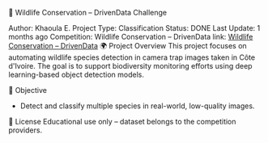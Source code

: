 🐾 Wildlife Conservation – DrivenData Challenge

Author: Khaoula E.
Project Type: Classification
Status: DONE
Last Update: 1 months ago
Competition: Wildlife Conservation – DrivenData
link: [Wildlife Conservation – DrivenData](https://www.drivendata.org/competitions/87/competition-image-classification-wildlife-conservation/)
🌍 Project Overview
This project focuses on automating wildlife species detection in camera trap images taken in Côte d'Ivoire. The goal is to support biodiversity monitoring efforts using deep learning-based object detection models.

🐒 Objective
+ Detect and classify multiple species in real-world, low-quality images.

📜 License
Educational use only – dataset belongs to the competition providers.
